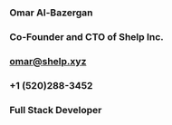 <!--
**omara1119/omara1119** is a ✨ _special_ ✨ repository because its `README.md` (this file) appears on your GitHub profile.

Here are some ideas to get you started:

- 🔭 I’m currently working on ...
- 🌱 I’m currently learning ...
- 👯 I’m looking to collaborate on ...
- 🤔 I’m looking for help with ...
- 💬 Ask me about ...
- 📫 How to reach me: ...
- 😄 Pronouns: ...
- ⚡ Fun fact: ...

<a href="https://app.daily.dev/oalbazergan"><img src="https://api.daily.dev/devcards/v2/oLg7mcQnWQGUu1dTn2EBY.png?type=default&r=9b8" width="356" alt="Omar Al-Bazergan's Dev Card"/></a>
-->
###    Omar Al-Bazergan
###    Co-Founder and CTO of Shelp Inc.
###    omar@shelp.xyz
###    +1 (520)288-3452
###    Full Stack Developer
